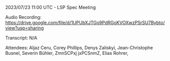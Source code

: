 2023/07/23 11:00 UTC - LSP Spec Meeting

Audio Recording: https://drive.google.com/file/d/1UPUbXJTGo9PdRGoKVOXwzPSrSU7Bybto/view?usp=sharing

Transcript: N/A

Attendees: Aljaz Ceru, Corey Phillips, Denys Zaliskyi, Jean-Christophe Busnel, Severin Bühler, ZmnSCPxj jxPCSnmZ, Elias Rohrer, 
